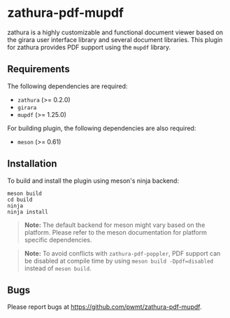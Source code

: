 zathura-pdf-mupdf
=================

zathura is a highly customizable and functional document viewer based on the girara user interface
library and several document libraries. This plugin for zathura provides PDF support using the
`mupdf` library.

Requirements
------------

The following dependencies are required:

* `zathura` (>= 0.2.0)
* `girara`
* `mupdf` (>= 1.25.0)

For building plugin, the following dependencies are also required:

* `meson` (>= 0.61)

Installation
------------

To build and install the plugin using meson's ninja backend:

    meson build
    cd build
    ninja
    ninja install

> **Note:** The default backend for meson might vary based on the platform. Please
refer to the meson documentation for platform specific dependencies.

> **Note:** To avoid conflicts with `zathura-pdf-poppler`, PDF support can be disabled
at compile time by using `meson build -Dpdf=disabled` instead of `meson build`.

Bugs
----

Please report bugs at https://github.com/pwmt/zathura-pdf-mupdf.
